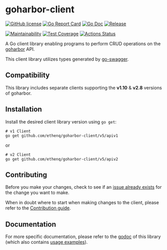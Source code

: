 # goharbor-client
[![GitHub license](https://img.shields.io/github/license/ethenq/goharbor-client.svg?style=flat-square)](https://github.com/mittwald/goharbor-client/blob/master/LICENSE)
[![Go Report Card](https://goreportcard.com/badge/github.com/ethenq/goharbor-client?style=flat-square)](https://goreportcard.com/badge/github.com/mittwald/goharbor-client)
[![Go Doc](https://img.shields.io/badge/godoc-reference-blue.svg?style=flat-square)](https://pkg.go.dev/github.com/ethenq/goharbor-client/v5)
[![Release](https://img.shields.io/github/release/ethenq/goharbor-client.svg?style=flat-square)](https://github.com/mittwald/goharbor-client/releases/latest)

[![Maintainability](https://api.codeclimate.com/v1/badges/a765bafaa29f6f8fdde7/maintainability)](https://codeclimate.com/github/ethenq/goharbor-client/maintainability)
[![Test Coverage](https://api.codeclimate.com/v1/badges/a765bafaa29f6f8fdde7/test_coverage)](https://codeclimate.com/github/ethenq/goharbor-client/test_coverage)
[![Actions Status](https://github.com/ethenq/goharbor-client/workflows/Test/badge.svg)](https://github.com/mittwald/goharbor-client/actions)

A Go client library enabling programs to perform CRUD operations on the [goharbor](https://github.com/goharbor/harbor) API.

This client library utilizes types generated by [go-swagger](https://github.com/go-swagger/go-swagger).

## Compatibility
This library includes separate clients supporting the **v1.10** & **v2.8** versions of goharbor. 

## Installation
Install the desired client library version using `go get`:

```shell script
# v1 Client
go get github.com/ethenq/goharbor-client/v5/apiv1
```

or

```shell script
# v2 Client
go get github.com/ethenq/goharbor-client/v5/apiv2
```

## Contributing
Before you make your changes, check to see if an [issue already exists](https://github.com/ethenq/goharbor-client/issues) for the change you want to make.

When in doubt where to start when making changes to the client, please refer to the [Contribution guide](./CONTRIBUTING.md).

## Documentation
 For more specific documentation, please refer to the [godoc](https://pkg.go.dev/github.com/ethenq/goharbor-client/v5) of this library (which also contains [usage examples](https://pkg.go.dev/github.com/mittwald/goharbor-client/v5#pkg-examples)).
